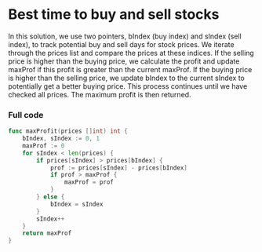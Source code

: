 # Best time to buy and sell stocks

In this solution, we use two pointers, bIndex (buy index) and sIndex (sell index), to track potential buy and sell days for stock prices. We iterate through the prices list and compare the prices at these indices. If the selling price is higher than the buying price, we calculate the profit and update maxProf if this profit is greater than the current maxProf. If the buying price is higher than the selling price, we update bIndex to the current sIndex to potentially get a better buying price. This process continues until we have checked all prices. The maximum profit is then returned.



### Full code 
``` go
func maxProfit(prices []int) int {
	bIndex, sIndex := 0, 1
	maxProf := 0
	for sIndex < len(prices) {
		if prices[sIndex] > prices[bIndex] {
			prof := prices[sIndex] - prices[bIndex]
			if prof > maxProf {
				maxProf = prof
			}
		} else {
			bIndex = sIndex
		}
		sIndex++
	}
	return maxProf
}
```
